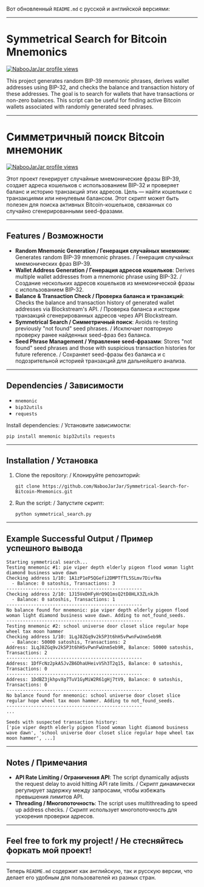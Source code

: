 Вот обновленный `README.md` с русской и английской версиями:

---

# Symmetrical Search for Bitcoin Mnemonics

[![NabooJarJar profile views](https://u8views.com/api/v1/github/profiles/190960181/views/day-week-month-total-count.svg)](https://u8views.com/github/NabooJarJar)

This project generates random BIP-39 mnemonic phrases, derives wallet addresses using BIP-32, and checks the balance and transaction history of these addresses. The goal is to search for wallets that have transactions or non-zero balances. This script can be useful for finding active Bitcoin wallets associated with randomly generated seed phrases.

---

# Симметричный поиск Bitcoin мнемоник

[![NabooJarJar profile views](https://u8views.com/api/v1/github/profiles/190960181/views/day-week-month-total-count.svg)](https://u8views.com/github/NabooJarJar)

Этот проект генерирует случайные мнемонические фразы BIP-39, создает адреса кошельков с использованием BIP-32 и проверяет баланс и историю транзакций этих адресов. Цель — найти кошельки с транзакциями или ненулевым балансом. Этот скрипт может быть полезен для поиска активных Bitcoin-кошельков, связанных со случайно сгенерированными seed-фразами.

---

## Features / Возможности

- **Random Mnemonic Generation / Генерация случайных мнемоник**: Generates random BIP-39 mnemonic phrases. / Генерация случайных мнемонических фраз BIP-39.
- **Wallet Address Generation / Генерация адресов кошельков**: Derives multiple wallet addresses from a mnemonic phrase using BIP-32. / Создание нескольких адресов кошельков из мнемонической фразы с использованием BIP-32.
- **Balance & Transaction Check / Проверка баланса и транзакций**: Checks the balance and transaction history of generated wallet addresses via Blockstream's API. / Проверка баланса и истории транзакций сгенерированных адресов через API Blockstream.
- **Symmetrical Search / Симметричный поиск**: Avoids re-testing previously "not found" seed phrases. / Исключает повторную проверку ранее найденных seed-фраз без баланса.
- **Seed Phrase Management / Управление seed-фразами**: Stores "not found" seed phrases and those with suspicious transaction histories for future reference. / Сохраняет seed-фразы без баланса и с подозрительной историей транзакций для дальнейшего анализа.

---

## Dependencies / Зависимости

- `mnemonic`
- `bip32utils`
- `requests`

Install dependencies: / Установите зависимости:
```console
pip install mnemonic bip32utils requests
```

---

## Installation / Установка

1. Clone the repository: / Клонируйте репозиторий:
   ```console
   git clone https://github.com/NabooJarJar/Symmetrical-Search-for-Bitcoin-Mnemonics.git
   ```

2. Run the script: / Запустите скрипт:
   ```console
   python symmetrical_search.py
   ```

---

## Example Successful Output / Пример успешного вывода

```code
Starting symmetrical search...
Testing mnemonic #1: pie viper depth elderly pigeon flood woman light diamond business wave dawn
Checking address 1/10: 1A1zP1eP5QGefi2DMPTfTL5SLmv7DivfNa
  - Balance: 0 satoshis, Transactions: 3
--------------------------------------------------
Checking address 2/10: 1J15VeDHFyHrQ9Q1msQ2tD8HLX3ZLnkJh
  - Balance: 0 satoshis, Transactions: 1
--------------------------------------------------
No balance found for mnemonic: pie viper depth elderly pigeon flood woman light diamond business wave dawn. Adding to not_found_seeds.
--------------------------------------------------
Testing mnemonic #2: school universe door closet slice regular hope wheel tax moon hammer
Checking address 1/10: 1LqJ8ZGq9v2k5P3t6hH5vPwnFwUnm5eb9R
  - Balance: 50000 satoshis, Transactions: 2
Address: 1LqJ8ZGq9v2k5P3t6hH5vPwnFwUnm5eb9R, Balance: 50000 satoshis, Transactions: 2
--------------------------------------------------
Address: 1DfFcNz2pkA5JvZB6DhaUHeivVSh3T2q15, Balance: 0 satoshis, Transactions: 0
--------------------------------------------------
Address: 1DdBZ3jkhpvXg7TuV1GyMiW2R61gHj7tV9, Balance: 0 satoshis, Transactions: 0
--------------------------------------------------
No balance found for mnemonic: school universe door closet slice regular hope wheel tax moon hammer. Adding to not_found_seeds.
--------------------------------------------------
...

Seeds with suspected transaction history:
['pie viper depth elderly pigeon flood woman light diamond business wave dawn', 'school universe door closet slice regular hope wheel tax moon hammer', ...]
```

---

## Notes / Примечания

- **API Rate Limiting / Ограничения API**: The script dynamically adjusts the request delay to avoid hitting API rate limits. / Скрипт динамически регулирует задержку между запросами, чтобы избежать превышения лимитов API.
- **Threading / Многопоточность**: The script uses multithreading to speed up address checks. / Скрипт использует многопоточность для ускорения проверки адресов.

---

## Feel free to fork my project! / Не стесняйтесь форкать мой проект!

---

Теперь `README.md` содержит как английскую, так и русскую версии, что делает его удобным для пользователей из разных стран.